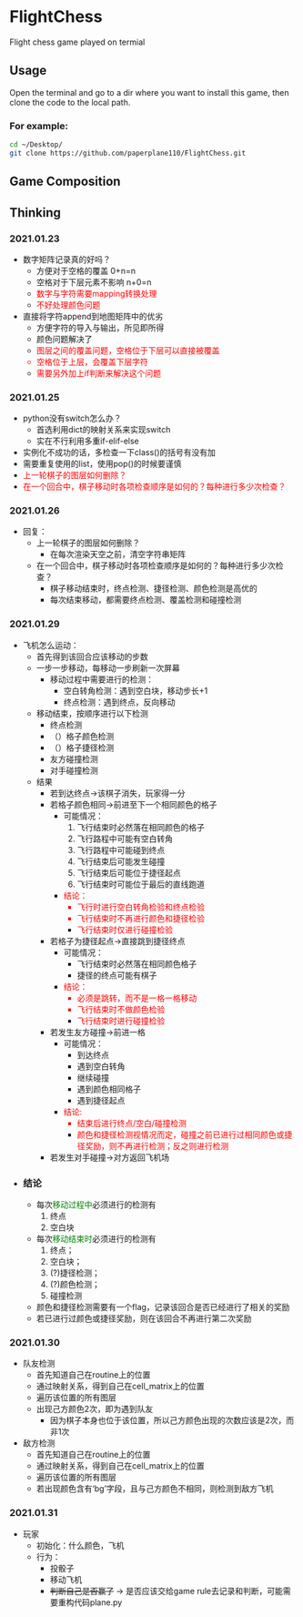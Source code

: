 <!--
 * @Description: ReadME
 * @version: 
 * @Author: TianyuYuan
 * @Date: 2021-01-23 13:25:37
 * @LastEditors: TianyuYuan
 * @LastEditTime: 2021-01-31 19:43:45
-->
# FlightChess
Flight chess game played on termial
## Usage
Open the terminal and go to a dir where you want to install this game, then clone the code to the local path.
### For example:
```bash
cd ~/Desktop/
git clone https://github.com/paperplane110/FlightChess.git
```
## Game Composition



## Thinking
### 2021.01.23
+ 数字矩阵记录真的好吗？
    + 方便对于空格的覆盖 0+n=n
    + 空格对于下层元素不影响 n+0=n
    + <font color=red>数字与字符需要mapping转换处理
    + 不好处理颜色问题</font>
+ 直接将字符append到地图矩阵中的优劣
    + 方便字符的导入与输出，所见即所得
    + 颜色问题解决了
    + <font color=red>图层之间的覆盖问题，空格位于下层可以直接被覆盖
    + 空格位于上层，会覆盖下层字符
    + 需要另外加上if判断来解决这个问题</font>
### 2021.01.25
+ python没有switch怎么办？
    + 首选利用dict的映射关系来实现switch
    + 实在不行利用多重if-elif-else
+ 实例化不成功的话，多检查一下class()的括号有没有加
+ 需要重复使用的list，使用pop()的时候要谨慎
+ <font color=red>上一轮棋子的图层如何删除？
+ 在一个回合中，棋子移动时各项检查顺序是如何的？每种进行多少次检查？</font>
### 2021.01.26
+ 回复：
    + 上一轮棋子的图层如何删除？
        + 在每次渲染天空之前，清空字符串矩阵
    + 在一个回合中，棋子移动时各项检查顺序是如何的？每种进行多少次检查？
        + 棋子移动结束时，终点检测、捷径检测、颜色检测是高优的
        + 每次结束移动，都需要终点检测、覆盖检测和碰撞检测
### 2021.01.29
+ 飞机怎么运动：
  + 首先得到该回合应该移动的步数
  + 一步一步移动，每移动一步刷新一次屏幕
    + 移动过程中需要进行的检测：
      + 空白转角检测：遇到空白块，移动步长+1
      + 终点检测：遇到终点，反向移动
  + 移动结束，按顺序进行以下检测
    + 终点检测
    + （）格子颜色检测
    + （）格子捷径检测
    + 友方碰撞检测
    + 对手碰撞检测
  + 结果
    + 若到达终点->该棋子消失，玩家得一分
    + 若格子颜色相同->前进至下一个相同颜色的格子
      + 可能情况：
        1. 飞行结束时必然落在相同颜色的格子
        2. 飞行路程中可能有空白转角
        3. 飞行路程中可能碰到终点
        4. 飞行结束后可能发生碰撞
        5. 飞行结束后可能位于捷径起点
        6. 飞行结束时可能位于最后的直线跑道
      + <font color=red>结论：
        + 飞行时进行空白转角检验和终点检验
        + 飞行结束时不再进行颜色和捷径检验
        + 飞行结束时仅进行碰撞检验</font>
    + 若格子为捷径起点->直接跳到捷径终点
      + 可能情况：
        + 飞行结束时必然落在相同颜色格子
        + 捷径的终点可能有棋子
      + <font color=red>结论：
        + 必须是跳转，而不是一格一格移动
        + 飞行结束时不做颜色检验
        + 飞行结束时进行碰撞检验</font>
    + 若发生友方碰撞->前进一格
      + 可能情况：
        + 到达终点
        + 遇到空白转角
        + 继续碰撞
        + 遇到颜色相同格子
        + 遇到捷径起点
      + <font color=red>结论:
        + 结束后进行终点/空白/碰撞检测
        + 颜色和捷径检测视情况而定，碰撞之前已进行过相同颜色或捷径奖励，则不再进行检测；反之则进行检测</font>
    + 若发生对手碰撞->对方返回飞机场
+ ### 结论
  + 每次<font color=green>移动过程中</font>必须进行的检测有
    1. 终点
    2. 空白块
  + 每次<font color=green>移动结束时</font>必须进行的检测有
    1. 终点；
    2. 空白块；
    3. (?)捷径检测；
    4. (?)颜色检测；
    5. 碰撞检测
  + 颜色和捷径检测需要有一个flag，记录该回合是否已经进行了相关的奖励
  + 若已进行过颜色或捷径奖励，则在该回合不再进行第二次奖励

### 2021.01.30
+ 队友检测
  + 首先知道自己在routine上的位置
  + 通过映射关系，得到自己在cell_matrix上的位置
  + 遍历该位置的所有图层
  + 出现己方颜色2次，即为遇到队友
    + 因为棋子本身也位于该位置，所以己方颜色出现的次数应该是2次，而非1次
+ 敌方检测
  + 首先知道自己在routine上的位置
  + 通过映射关系，得到自己在cell_matrix上的位置
  + 遍历该位置的所有图层
  + 若出现颜色含有‘bg’字段，且与己方颜色不相同，则检测到敌方飞机

### 2021.01.31
+ 玩家
  + 初始化：什么颜色，飞机
  + 行为：
    + 投骰子
    + 移动飞机
    + ~~判断自己是否赢了~~ -> 是否应该交给game rule去记录和判断，可能需要重构代码plane.py
